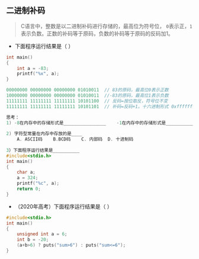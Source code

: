 ## 二进制补码

> C语言中，整数是以二进制补码进行存储的，最高位为符号位， `0`表示正，`1`表示负数。正数的补码等于原码，负数的补码等于原码的反码加1。

- 下面程序运行结果是（        ）

```c
int main()
{
    int a = -83;
    printf("%x", a);
}
```

```c
00000000 00000000 00000000 01010011  // 83的原码，最高位0表示正数
10000000 00000000 00000000 01010011  //-83的原码，最高位1表示负数
11111111 11111111 11111111 10101100  // 反码=按位取反，符号位不变
11111111 11111111 11111111 10101101  // 补码=反码+1。十六进制形式 0xffffffad

思考：
1) -8在内存中的存储形式是________________    -1在内存中的存储形式是________________
    
2) 字符型常量在内存中存放的是____  
    A. ASCII码    B.BCD码    C. 内部码  D. 十进制码    
    
3）下面程序运行结果是__________
#include<stdio.h>
int main()
{
    char a;
    a = 324;
    printf("%c", a);
    return 0;
}
```

- （2020年高考）下面程序运行结果是（        ）

```c
#include<stdio.h>
int main()
{
    unsigned int a = 6;
    int b = -20;
    (a+b>6) ? puts("sum>6") : puts("sum<=6");
}
```

